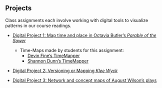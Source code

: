## Projects

Class assignments each involve working with digital tools to visualize patterns in our course readings. 

* [Digital Project 1: Map time and place in Octavia Butler’s *Parable of the Sower*](project1.md)
    * Time-Maps made by students for this assignment:
        * [Devin Fine’s TimeMapper](http://timemapper.okfnlabs.org/anon/6pfhzf-parable)  
        * [Shannon Dunn’s TimeMapper](http://timemapper.okfnlabs.org/anon/a5h9d0-shannon-dunn-parable-timemap)

* [Digital Project 2: Versioning or Mapping *Klee Wyck*](project2.md)

* [Digital Project 3: Network and concept maps of August Wilson’s plays](project3.md)

